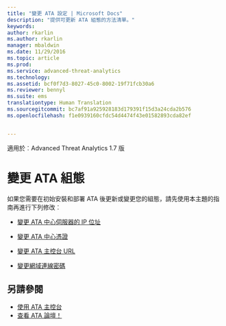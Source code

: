 ```yaml
---
title: "變更 ATA 設定 | Microsoft Docs"
description: "提供可更新 ATA 組態的方法清單。"
keywords: 
author: rkarlin
ms.author: rkarlin
manager: mbaldwin
ms.date: 11/29/2016
ms.topic: article
ms.prod: 
ms.service: advanced-threat-analytics
ms.technology: 
ms.assetid: bcf0f7d3-8027-45c0-8002-19f71fcb30a6
ms.reviewer: bennyl
ms.suite: ems
translationtype: Human Translation
ms.sourcegitcommit: bc7af91a925928183d179391f15d3a24cda2b576
ms.openlocfilehash: f1e0939160cfdc54d4474f43e01582893cda82ef


---
```


適用於︰Advanced Threat Analytics 1.7 版



# <a name="change-ata-configuration"></a>變更 ATA 組態

如果您需要在初始安裝和部署 ATA 後更新或變更您的組態，請先使用本主題的指南再進行下列修改︰

-   [變更 ATA 中心伺服器的 IP 位址](modifying-ata-config-centerip.md)

-   [變更 ATA 中心憑證](modifying-ata-config-centercert.md)

-   [變更 ATA 主控台 URL](modifying-ata-config-consoleurl.md)

-   [變更網域連線密碼](modifying-ata-config-dcpassword.md)

## <a name="see-also"></a>另請參閱
- [使用 ATA 主控台](working-with-ata-console.md)
- [查看 ATA 論壇！](https://aka.ms/ata-forum)



<!--HONumber=Nov16_HO5-->


